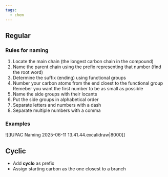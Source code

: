 ```yaml
---
tags:
  - chem
---
```


## Regular
### Rules for naming
1. Locate the main chain (the longest carbon chain in the compound)
2. Name the parent chain using the prefix representing that number (find the root word)
3. Determine the suffix (ending) using functional groups
4. Number your carbon atoms from the end cloest to the functional group
	Remeber you want the first number to be as small as possible 
5. Name the side groups with their locants
6. Put the side groups in alphabetical order
7. Separate letters and numbers with a dash
8. Separate multiple numbers with a comma 

### Examples
![[IUPAC Naming 2025-06-11 13.41.44.excalidraw|8000]]

## Cyclic
- Add **cyclo** as prefix
- Assign starting carbon as the one closest to a branch 


